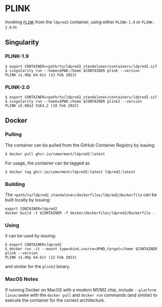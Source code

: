 # PLINK

Invoking [``PLINK``](https://www.cog-genomics.org/plink/) from the ``ldpred2`` container, using either ``PLINK-1.9`` or ``PLINK-2.0`` in:

## Singularity

### PLINK-1.9

```
$ export CONTAINER=<path/to/ldpred2_standalone>/containers/ldpred2.sif
$ singularity run --home=$PWD:/home $CONTAINER plink --version
PLINK v1.90p 64-bit (13 Feb 2023)
```

### PLINK-2.0

```
$ export CONTAINER=<path/to/ldpred2_standalone>/containers/ldpred2.sif
$ singularity run --home=$PWD:/home $CONTAINER plink2 --version
PLINK v2.00a3 SSE4.2 (18 Feb 2022)
```

## Docker

### Pulling

The container can be pulled from the GitHub Container Registry by issuing:

```
$ docker pull ghcr.io/comorment/ldpred2:latest
```

For usage, the container can be tagged as
```
$ docker tag ghcr.io/comorment/ldpred2:latest ldpred2:latest
```

### Building

The ``<path/to/ldpred2_standalone>/dockerfiles/ldpred2/Dockerfile`` can be built locally by issuing:

```
export CONTAINER=ldpred2
docker build -t $CONTAINER -f docker/dockerfiles/ldpred2/Dockerfile .
```

### Using

it can be used by issuing:

```
$ export CONTAINER=ldpred2
$ docker run -it --mount type=bind,source=$PWD,target=/home $CONTAINER plink --version
PLINK v1.90p 64-bit (13 Feb 2023)
```

and similar for the ``plink2`` binary.

### MacOS Notes

If running Docker on MacOS with a modern M1/M2 chip, include `--platform linux/amd64` with the `docker pull` and `docker run` commands (and similar) to execute the container for the correct architecture.
